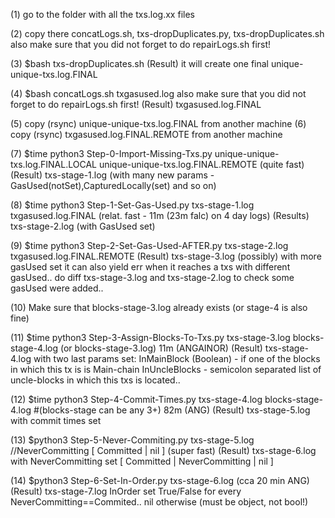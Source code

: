 (1) go to the folder with all the txs.log.xx files

(2) copy there concatLogs.sh, txs-dropDuplicates.py, txs-dropDuplicates.sh
     also make sure that you did not forget to do repairLogs.sh first!

(3) $bash txs-dropDuplicates.sh
(Result) it will create one final unique-unique-txs.log.FINAL

(4) $bash concatLogs.sh txgasused.log
    also make sure that you did not forget to do repairLogs.sh first!
(Result) txgasused.log.FINAL

(5) copy (rsync) unique-unique-txs.log.FINAL from another machine
(6) copy (rsync) txgasused.log.FINAL.REMOTE from another machine

(7) $time python3 Step-0-Import-Missing-Txs.py unique-unique-txs.log.FINAL.LOCAL unique-unique-txs.log.FINAL.REMOTE
     (quite fast)
(Result) txs-stage-1.log   (with many new params - GasUsed(notSet),CapturedLocally(set) and so on)

(8) $time python3 Step-1-Set-Gas-Used.py txs-stage-1.log txgasused.log.FINAL
     (relat. fast - 11m (23m falc) on 4 day logs)
(Results) txs-stage-2.log (with GasUsed set)

(9) $time python3 Step-2-Set-Gas-Used-AFTER.py txs-stage-2.log txgasused.log.FINAL.REMOTE
(Result) txs-stage-3.log   (possibly) with more gasUsed set
     it can also yield err when it reaches a txs with different gasUsed..
     do diff txs-stage-3.log and txs-stage-2.log to check some gasUsed were added..

(10) Make sure that blocks-stage-3.log already exists (or stage-4 is also fine)

(11) $time python3 Step-3-Assign-Blocks-To-Txs.py txs-stage-3.log blocks-stage-4.log    (or blocks-stage-3.log)
     11m (ANGAINOR)
(Result) txs-stage-4.log with two last params set:
     InMainBlock (Boolean) - if one of the blocks in which this tx is is Main-chain
     InUncleBlocks - semicolon separated list of uncle-blocks in which this txs is located..

(12) $time python3 Step-4-Commit-Times.py txs-stage-4.log blocks-stage-4.log  #(blocks-stage can be any 3+)
     82m (ANG)
(Result) txs-stage-5.log  with commit times set

(13)   $python3 Step-5-Never-Commiting.py txs-stage-5.log //NeverCommitting [ Committed | nil ]
     (super fast)
(Result) txs-stage-6.log   with  NeverCommitting set [ Committed | NeverCommitting | nil ]  

(14) $python3 Step-6-Set-In-Order.py txs-stage-6.log
     (cca 20 min ANG)
(Result) txs-stage-7.log   InOrder set True/False for every NeverCommitting==Commited..  nil otherwise (must be object, not bool!)  
